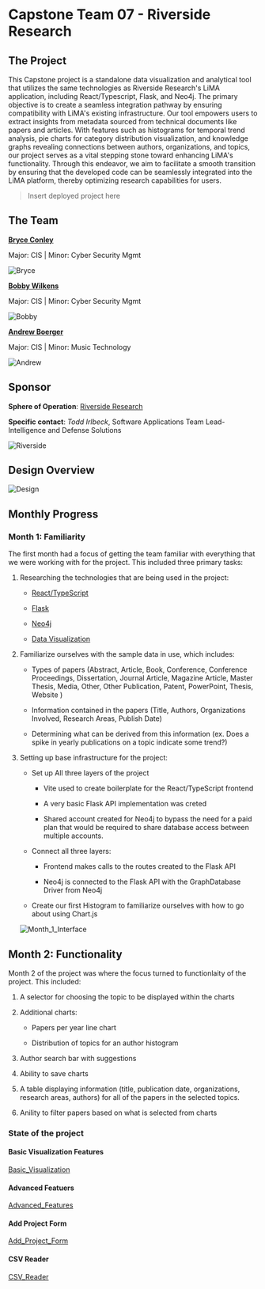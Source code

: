 # Capstone Team 07 - Riverside Research

## The Project

This Capstone project is a standalone data visualization and analytical tool that utilizes the same technologies as Riverside Research's LiMA application, including React/Typescript, Flask, and Neo4j. The primary objective is to create a seamless integration pathway by ensuring compatibility with LiMA's existing infrastructure. Our tool empowers users to extract insights from metadata sourced from technical documents like papers and articles. With features such as histograms for temporal trend analysis, pie charts for category distribution visualization, and knowledge graphs revealing connections between authors, organizations, and topics, our project serves as a vital stepping stone toward enhancing LiMA's functionality. Through this endeavor, we aim to facilitate a smooth transition by ensuring that the developed code can be seamlessly integrated into the LiMA platform, thereby optimizing research capabilities for users.

> Insert deployed project here 

## The Team

**[Bryce Conley](mailto:conleyb2@udayton.edu)**

Major: CIS  |  Minor: Cyber Security Mgmt

![Bryce](./images/bryce.png)

**[Bobby Wilkens](mailto:wilkensb1@udayton.edu)**

Major: CIS  |  Minor: Cyber Security Mgmt

![Bobby](./images/bobby.png)

**[Andrew Boerger](mailto:boergera2@udayton.edu)**

Major: CIS  |  Minor: Music Technology

![Andrew](./images/andrew.png)

## Sponsor

**Sphere of Operation**: [Riverside Research](https://www.riversideresearch.org/)

**Specific contact**: *Todd Irlbeck*, Software Applications Team Lead- Intelligence and Defense Solutions


![Riverside](./images/riverside.png)

## Design Overview

![Design](./images/designOverview.png)

## Monthly Progress

### Month 1: Familiarity

The first month had a focus of getting the team familiar with everything that we were working with for the project. This included three primary tasks:

1. Researching the technologies that are being used in the project:

    - [React/TypeScript](https://docs.google.com/document/d/1QRyA2zaTRjBmIsNzNtPSbNQ13_3oczqZeWKlv2cT9ms/edit)

    - [Flask](https://docs.google.com/document/d/19aO4xIXEr8QtiqUwTCRhQJlue-r1oEKEpeQCgSrn0Lc/edit)

    - [Neo4j]()

    - [Data Visualization](https://docs.google.com/document/d/1WznjjzQvBE7lzuG4anxtJWIw8QdM1KXSFs72ObEOHJw/edit)

2. Familiarize ourselves with the sample data in use, which includes:

    - Types of papers (Abstract, Article, Book, Conference, Conference Proceedings, Dissertation, Journal Article, Magazine Article, Master Thesis, Media, Other, Other Publication, Patent, PowerPoint, Thesis, Website )

    - Information contained in the papers (Title, Authors, Organizations Involved, Research Areas, Publish Date)

    - Determining what can be derived from this information (ex. Does a spike in yearly publications on a topic indicate some trend?)

3. Setting up base infrastructure for the project:

    - Set up All three layers of the project

        - Vite used to create boilerplate for the React/TypeScript frontend

        - A very basic Flask API implementation was creted

        - Shared account created for Neo4j to bypass the need for a paid plan that would be required to share database access between multiple accounts.

    - Connect all three layers:

        - Frontend makes calls to the routes created to the Flask API

        - Neo4j is connected to the Flask API with the GraphDatabase Driver from Neo4j

    - Create our first Histogram to familiarize ourselves with how to go about using Chart.js

    ![Month_1_Interface](./images/Month1Interface.png)

## Month 2: Functionality

Month 2 of the project was where the focus turned to functionlaity of the project. This included:

1. A selector for choosing the topic to be displayed within the charts

2. Additional charts:

    - Papers per year line chart

    - Distribution of topics for an author histogram

3. Author search bar with suggestions

4. Ability to save charts

5. A table displaying information (title, publication date, organizations, research areas, authors) for all of the papers in the selected topics.

6. Anility to filter papers based on what is selected from charts

### State of the project
#### Basic Visualization Features
[Basic_Visualization](./videos/Demo%201.mkv)
#### Advanced Featuers
[Advanced_Features](./videos/Demo%202.mkv)
#### Add Project Form
[Add_Project_Form](./videos/Demo%203.mkv)
#### CSV  Reader
[CSV_Reader](./videos/Demo%204.mp4)